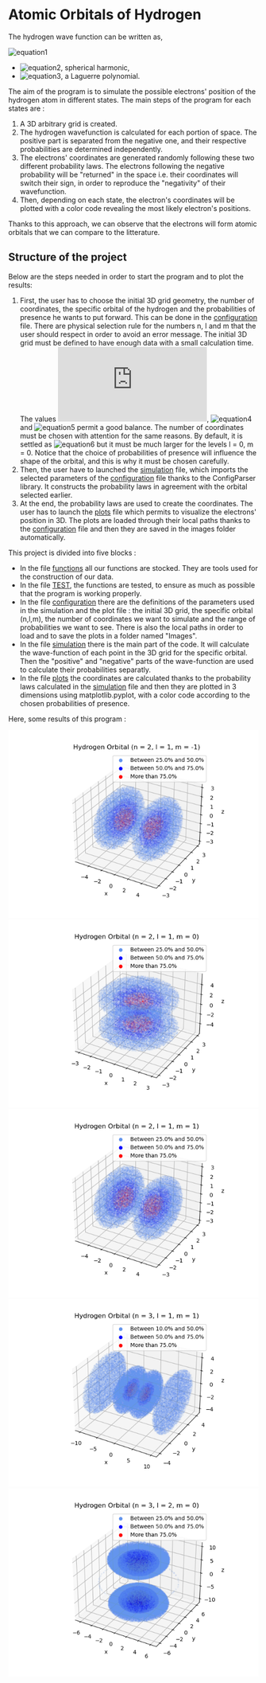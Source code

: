 # Atomic Orbitals of Hydrogen
The hydrogen wave function can be written as,

![equation1](https://latex.codecogs.com/gif.latex?\phi_{n,l,m}(r)&space;=&space;Y_{l,m}(\theta,\phi)e^{-r/na_{1}}(\frac{r}{a_{1}})^{l}L_{n-l-1}(r))
- ![equation2](https://latex.codecogs.com/gif.latex?Y_{l,m}(\theta,\phi)), spherical harmonic,
- ![equation3](https://latex.codecogs.com/gif.latex?L_{n-l-1}(r)), a Laguerre polynomial.

The aim of the program is to simulate the possible electrons' position of the hydrogen atom in different states. The main steps of the program for each states are :
1. A 3D arbitrary grid is created.
2. The hydrogen wavefunction is calculated for each portion of space. The positive part is separated from the negative one, and their respective probabilities are determined independently.
3. The electrons' coordinates are generated randomly following these two different probability laws. The electrons following the negative probability will be "returned" in the space i.e. their coordinates will switch their sign, in order to reproduce the "negativity" of their wavefunction.
4. Then, depending on each state, the electron's coordinates will be plotted with a color code revealing the most likely electron's positions.

Thanks to this approach, we can observe that the electrons will form atomic orbitals that we can compare to the litterature.

## Structure of the project
Below are the steps needed in order to start the program and to plot the results:
1. First, the user has to choose the initial 3D grid geometry, the number of coordinates, the specific orbital of the hydrogen and the probabilities of presence he wants to put forward.  This can be done in the [configuration](https://github.com/Laurecaz/Software-and-Computing-for-Applied-Physics/blob/102bd30c6aaa54a23c2e705d57a4043867b9b39f/configuration.txt) file. There are physical selection rule for the numbers n, l and m that the user should respect in order to avoid an error message. The initial 3D grid must be defined to have enough data with a small calculation time. The values ![equation3](https://latex.codecogs.com/gif.latex?dz&space;=&space;0.5), ![equation4](https://latex.codecogs.com/gif.latex?z_{min}&space;=&space;-10) and ![equation5](https://latex.codecogs.com/gif.latex?z_{max}&space;=&space;10) permit a good balance.  The number of coordinates must be chosen with attention for the same reasons. By default, it is settled as ![equation6](https://latex.codecogs.com/gif.latex?10^{6}) but it must be much larger for the levels l = 0, m = 0. Notice that the choice of probabilities of presence will influence the shape of the orbital, and this is why it must be chosen carefully.
2. Then, the user have to launched the [simulation](https://github.com/Laurecaz/Software-and-Computing-for-Applied-Physics/blob/210eff060e604a76519aac8830f16862f5375748/simulation.py) file, which imports the selected parameters of the [configuration](https://github.com/Laurecaz/Software-and-Computing-for-Applied-Physics/blob/102bd30c6aaa54a23c2e705d57a4043867b9b39f/configuration.txt) file thanks to the ConfigParser library. It constructs the probability laws in agreement with the orbital selected earlier.
3. At the end, the probability laws are used to create the coordinates. The user has to launch the [plots](https://github.com/Laurecaz/Software-and-Computing-for-Applied-Physics/blob/210eff060e604a76519aac8830f16862f5375748/plots.py) file which permits to visualize the electrons' position in 3D. The plots are loaded through their local paths thanks to the [configuration](https://github.com/Laurecaz/Software-and-Computing-for-Applied-Physics/blob/102bd30c6aaa54a23c2e705d57a4043867b9b39f/configuration.txt) file and then they are saved in the images folder automatically.



This project is divided into five blocks :
- In the file [functions](https://github.com/Laurecaz/Software-and-Computing-for-Applied-Physics/blob/210eff060e604a76519aac8830f16862f5375748/functions.py) all our functions are stocked. They are tools used for the construction of our data.
- In the file [TEST](https://github.com/Laurecaz/Software-and-Computing-for-Applied-Physics/blob/210eff060e604a76519aac8830f16862f5375748/TEST.py), the functions are tested, to ensure as much as possible that the program is working properly.
- In the file [configuration](https://github.com/Laurecaz/Software-and-Computing-for-Applied-Physics/blob/102bd30c6aaa54a23c2e705d57a4043867b9b39f/configuration.txt) there are the definitions of the parameters used in the simulation and the plot file : the initial 3D grid, the specific orbital (n,l,m), the number of coordinates we want to simulate and the range of probabilities we want to see. There is also the local paths in order to load and to save the plots in a folder named "Images". 
- In the file [simulation](https://github.com/Laurecaz/Software-and-Computing-for-Applied-Physics/blob/210eff060e604a76519aac8830f16862f5375748/simulation.py) there is the main part of the code. It will calculate the wave-function of each point in the 3D grid for the specific orbital. Then the "positive" and "negative" parts of the wave-function are used to calculate their probabilities separatly.
- In the file [plots](https://github.com/Laurecaz/Software-and-Computing-for-Applied-Physics/blob/210eff060e604a76519aac8830f16862f5375748/plots.py) the coordinates are calculated thanks to the probability laws calculated in the [simulation](https://github.com/Laurecaz/Software-and-Computing-for-Applied-Physics/blob/210eff060e604a76519aac8830f16862f5375748/simulation.py) file and then they are plotted in 3 dimensions using matplotlib.pyplot, with a color code according to the chosen probabilities of presence.

Here, some results of this program :

![config](./Images/orbitals_21-1.png)![config](./Images/orbitals_210.png)![config](./Images/orbitals_211.png)![config](./Images/orbitals_311.png)![config](./Images/orbitals_320.png)
